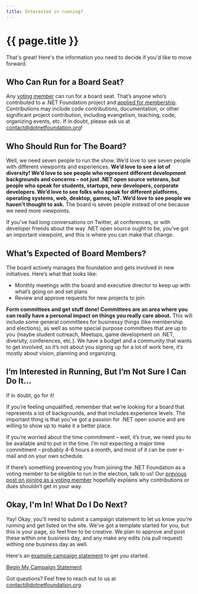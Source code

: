 ```yaml
---
title: Interested in running?
---
```


# {{ page.title }}

That's great! Here's the information you need to decide if you'd like to move forward.

## Who Can Run for a Board Seat?

Any [voting member](https://dotnetfoundation.org/blog/2019/01/14/why-you-should-join-part-1-join-as-a-voting-member) can run for a board seat. That’s anyone who’s contributed to a .NET Foundation project and [applied for membership](https://dotnetfoundation.org/become-a-member). Contributions may include code contributions, documentation, or other significant project contribution, including evangelism, teaching, code, organizing events, etc. If in doubt, please ask us at contact@dotnetfoundation.org!

## Who Should Run for The Board?

Well, we need seven people to run the show. We’d love to see seven people with different viewpoints and experiences. **We’d love to see a lot of diversity! We’d love to see people who represent different development backgrounds and concerns – not just .NET open source veterans, but people who speak for students, startups, new developers, corporate developers. We’d love to see folks who speak for different platforms, operating systems, web, desktop, games, IoT. We’d love to see people we haven’t thought to ask.** The board is seven people instead of one because we need more viewpoints.

If you’ve had long conversations on Twitter, at conferences, or with developer friends about the way .NET open source ought to be, you’ve got an important viewpoint, and this is where you can make that change.

## What’s Expected of Board Members?

The board actively manages the foundation and gets involved in new initiatives. Here’s what that looks like:

*   Monthly meetings with the board and executive director to keep up with what’s going on and set plans
*   Review and approve requests for new projects to join

**Form committees and get stuff done! Committees are an area where you can really have a personal impact on things you really care about.** This will include some general committees for businessy things (like membership and elections), as well as some special purpose committees that are up to you (maybe student outreach, Meetups, game development on .NET, diversity, conferences, etc.). We have a budget and a community that wants to get involved, so it’s not about you signing up for a lot of work here, it’s mostly about vision, planning and organizing.

## I’m Interested in Running, But I’m Not Sure I Can Do It…

If in doubt, go for it!

If you’re feeling unqualified, remember that we’re looking for a board that represents a lot of backgrounds, and that includes experience levels. The important thing is that you’ve got a passion for .NET open source and are willing to show up to make it a better place.

If you’re worried about the time commitment – well, it’s true, we need you to be available and to put in the time. I’m not expecting a major time commitment – probably 4-6 hours a month, and most of it can be over e-mail and on your own schedule.

If there’s something preventing you from joining the .NET Foundation as a voting member to be eligible to run in the election, talk to us! Our [previous post on joining as a voting member](https://dotnetfoundation.org/blog/2019/01/14/why-you-should-join-part-1-join-as-a-voting-member) hopefully explains why contributions or dues shouldn’t get in your way.

## Okay, I'm In! What Do I Do Next?

Yay! Okay, you'll need to submit a campaign statement to let us know you're running and get listed on the site. We've got a template started for you, but this is your page, so feel free to be creative. We plan to approve and post these within one business day, and any make any edits (via pull request) withing one business day as well.

Here's an [example campaign statement](/example.html) to get you started.

<a href="https://github.com/dotnet-foundation/election/issues/new" class="site-button site-button--pink">Begin My Campaign Statement</a>

Got questions? Feel free to reach out to us at [contact@dotnetfoundation.org](mailto:contact@dotnetfoundation.org).
